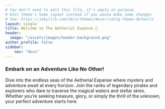 ```yaml
---
# You don't need to edit this file, it's empty on purpose.
# Edit theme's home layout instead if you wanna make some changes
# See: https://jekyllrb.com/docs/themes/#overriding-theme-defaults
layout: single
title: Welcome to The Aetherial Expanse 🌌
header:
  image: "/assets/images/header-background.png"
author_profile: false
sidebar:
    nav: "docs"
---
```



### Embark on an Adventure Like No Other!

Dive into the endless seas of the Aetherial Expanse where mystery and adventure await at every horizon. Join the ranks of legendary pirates and explorers who dare to traverse the magical waters and stellar skies. Whether you’re seeking treasure, glory, or simply the thrill of the unknown, your perfect adventure starts here.